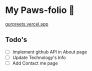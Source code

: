 # My Paws-folio 🐾

[gurpreets.vercel.app](https://gurpreets.vercel.app/)

## Todo's
- [ ] Implement github API in About page
- [ ] Update Technology's Info
- [ ] Add Contact me page

